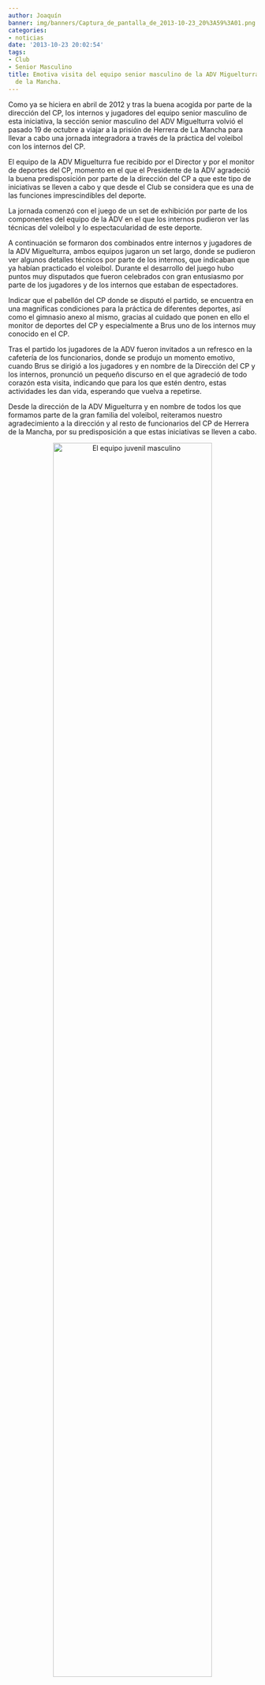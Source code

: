 ```yaml
---
author: Joaquín
banner: img/banners/Captura_de_pantalla_de_2013-10-23_20%3A59%3A01.png
categories:
- noticias
date: '2013-10-23 20:02:54'
tags:
- Club
- Senior Masculino
title: Emotiva visita del equipo senior masculino de la ADV Miguelturra al CP de Herrera
  de la Mancha.
---
```


Como ya se hiciera en abril de 2012 y tras la buena acogida por parte de la dirección del CP, los internos y jugadores del equipo senior masculino de esta iniciativa, la sección senior masculino del ADV Miguelturra volvió el pasado 19 de octubre a viajar a la prisión de Herrera de La Mancha para llevar a cabo una jornada integradora a través de la práctica del voleibol con los internos del CP.

El equipo de la ADV Miguelturra fue recibido por el Director y por el monitor de deportes del CP, momento en el que el Presidente de la ADV agradeció la buena predisposición por parte de la dirección del CP a que este tipo de iniciativas se lleven a cabo y que desde el Club se considera que es una de las funciones imprescindibles del deporte.

La jornada comenzó con el juego de un set de exhibición por parte de los componentes del equipo de la ADV en el que los internos pudieron ver las técnicas del voleibol y lo espectacularidad de este deporte.

A continuación se formaron dos combinados entre internos y jugadores de la ADV Miguelturra, ambos equipos jugaron un set largo, donde se pudieron ver algunos detalles técnicos por parte de los internos, que indicaban que ya habían practicado el voleibol. Durante el desarrollo del juego hubo  puntos muy disputados que fueron celebrados con gran entusiasmo por parte de los jugadores y de los internos que estaban de espectadores.

Indicar que el pabellón del CP donde se disputó el partido, se encuentra en una magnificas condiciones para la práctica de diferentes deportes, así como el gimnasio anexo al mismo, gracias al cuidado que ponen en ello el monitor de deportes del CP y especialmente a Brus uno de los internos muy conocido en el CP.

Tras el partido los jugadores de la ADV fueron invitados a un refresco en la cafetería de los funcionarios, donde se produjo un momento emotivo, cuando Brus se dirigió a los jugadores y en nombre de la Dirección del CP y los internos, pronunció un pequeño discurso en el que agradeció de todo corazón esta visita, indicando que para los que estén dentro, estas actividades les dan vida, esperando que vuelva a repetirse.

Desde la dirección de la ADV Miguelturra y en nombre de todos los que formamos parte de la gran familia del voleibol, reiteramos nuestro agradecimiento a la dirección y al resto de funcionarios del CP de Herrera de la Mancha,  por su predisposición a que estas iniciativas se lleven a cabo. 

<center>
<a target="_new" href="http://www.advmiguelturra.org/img/banners/Captura%20de%20pantalla%20de%202013-10-23%2020%3A59%3A01.png"> 
<img alt="El equipo juvenil masculino" width="80%" align="center" src="http://www.advmiguelturra.org/img/banners/Captura%20de%20pantalla%20de%202013-10-23%2020%3A59%3A01.png"/> </a>
</center>

